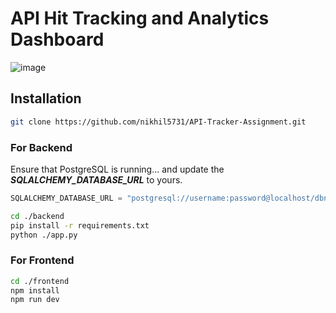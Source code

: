 # API Hit Tracking and Analytics Dashboard

![image](https://github.com/nikhil5731/API-Tracker-Assignment/assets/105017554/47c8c826-091d-4d5c-b5b4-793c9ec1cba5)


## Installation

```bash
git clone https://github.com/nikhil5731/API-Tracker-Assignment.git
```

### For Backend

Ensure that PostgreSQL is running...
and update the _**SQLALCHEMY_DATABASE_URL**_ to yours.

```python
SQLALCHEMY_DATABASE_URL = "postgresql://username:password@localhost/dbname"
```
```bash
cd ./backend
pip install -r requirements.txt
python ./app.py
```

### For Frontend

```bash
cd ./frontend
npm install
npm run dev
```
